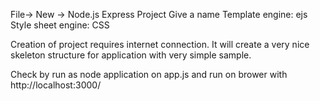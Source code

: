 File-> New -> Node.js Express Project
Give a name
Template engine: ejs
Style sheet engine: CSS

Creation of project requires internet connection.
It will create a very nice skeleton structure for application with very simple sample.

Check by run as node application on app.js and run on brower with http://localhost:3000/